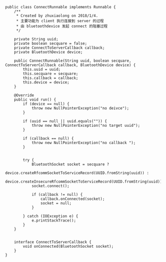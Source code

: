     public class ConnectRunnable implements Runnable {
        /**
         * Created by zhuxiaolong on 2018/1/4.
         * 主要功能为 client 执行连接到 server 的过程
         * 由 bluetoothdevice 发起 connect 的阻塞过程
         */
    
        private String uuid;
        private boolean secquare = false;
        private ConnectToServerCallback callback;
        private BluetoothDevice device;
    
        public ConnectRunnable(String uuid, boolean secquare, ConnectToServerCallback callback, BluetoothDevice device) {
            this.uuid = uuid;
            this.secquare = secquare;
            this.callback = callback;
            this.device = device;
        }
    
        @Override
        public void run() {
            if (device == null) {
                throw new NullPointerException("no deivce");
            }
    
            if (uuid == null || uuid.equals("")) {
                throw new NullPointerException("no target uuid");
            }
    
            if (callback == null) {
                throw new NullPointerException("no callback ");
            }
    
    
            try {
                BluetoothSocket socket = secquare ?
                        device.createRfcommSocketToServiceRecord(UUID.fromString(uuid)) :
                        device.createInsecureRfcommSocketToServiceRecord(UUID.fromString(uuid));
                socket.connect();
    
                if (callback != null) {
                    callback.onConnected(socket);
                    socket = null;
                }
    
            } catch (IOException e) {
                e.printStackTrace();
            }
        }
    
    
        interface ConnectToServerCallback {
            void onConnected(BluetoothSocket socket);
        }
    }
